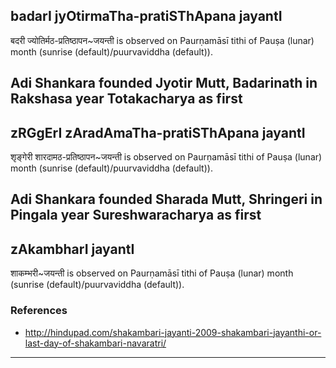 ## badarI jyOtirmaTha-pratiSThApana jayantI

बदरी ज्योतिर्मठ-प्रतिष्ठापन~जयन्ती is observed on Paurṇamāsī tithi of Pauṣa (lunar) month (sunrise (default)/puurvaviddha (default)).

Adi Shankara founded Jyotir Mutt, Badarinath in Rakshasa year Totakacharya as first
---
## zRGgErI zAradAmaTha-pratiSThApana jayantI

शृङ्गेरी शारदामठ-प्रतिष्ठापन~जयन्ती is observed on Paurṇamāsī tithi of Pauṣa (lunar) month (sunrise (default)/puurvaviddha (default)).

Adi Shankara founded Sharada Mutt, Shringeri in Pingala year Sureshwaracharya as first
---
## zAkambharI jayantI

शाकम्भरी~जयन्ती is observed on Paurṇamāsī tithi of Pauṣa (lunar) month (sunrise (default)/puurvaviddha (default)).


### References
* http://hindupad.com/shakambari-jayanti-2009-shakambari-jayanthi-or-last-day-of-shakambari-navaratri/

---
